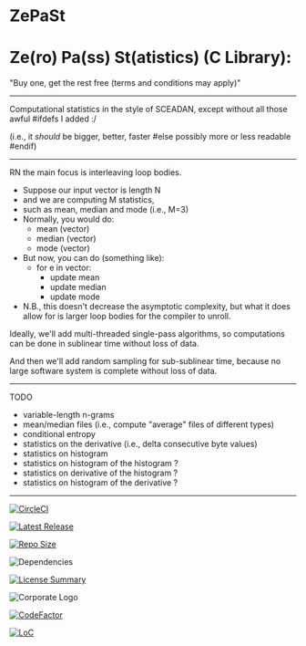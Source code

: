 # ZePaSt
Ze(ro) Pa(ss) St(atistics) (C Library):
==========
"Buy one, get the rest free (terms and conditions may apply)"

----------
Computational statistics in the style of SCEADAN,
except without all those awful #ifdefs I added :/

(i.e., it *should* be bigger, better, faster #else
possibly more or less readable #endif)

----------
RN the main focus is interleaving loop bodies.
- Suppose our input vector is length N
- and we are computing M statistics,
- such as mean, median and mode (i.e., M=3)
- Normally, you would do:
  - mean   (vector)
  - median (vector)
  - mode   (vector)
- But now, you can do (something like):
  - for e in vector:
    - update mean
    - update median
    - update mode
- N.B., this doesn't decrease the asymptotic complexity,
but what it does allow for is larger loop bodies for the compiler to unroll.

Ideally, we'll add multi-threaded single-pass algorithms,
so computations can be done in sublinear time without loss of data.

And then we'll add random sampling for sub-sublinear time,
because no large software system is complete without loss of data.

----------
TODO
- variable-length n-grams
- mean/median files (i.e., compute "average" files of different types)
- conditional entropy
- statistics on the derivative (i.e., delta consecutive byte values)
- statistics on histogram
- statistics on histogram of the histogram ?
- statistics on derivative of the histogram ?
- statistics on histogram of the derivative ?

----------
[![CircleCI](https://img.shields.io/circleci/build/github/InnovAnon-Inc/ZePaSt?color=%23FF1100&logo=InnovAnon%2C%20Inc.&logoColor=%23FF1133&style=plastic)](https://circleci.com/gh/InnovAnon-Inc/ZePaSt)

[![Latest Release](https://img.shields.io/github/commits-since/InnovAnon-Inc/ZePaSt/latest?color=%23FF1100&include_prereleases&logo=InnovAnon%2C%20Inc.&logoColor=%23FF1133&style=plastic)](https://github.com/InnovAnon-Inc/ZePaSt/releases/latest)

[![Repo Size](https://img.shields.io/github/repo-size/InnovAnon-Inc/ZePaSt?color=%23FF1100&logo=InnovAnon%2C%20Inc.&logoColor=%23FF1133&style=plastic)](https://github.com/InnovAnon-Inc/ZePaSt)

![Dependencies](https://img.shields.io/librariesio/github/InnovAnon-Inc/ZePaSt?color=%23FF1100&style=plastic)

[![License Summary](https://img.shields.io/github/license/InnovAnon-Inc/ZePaSt?color=%23FF1100&label=Free%20Code%20for%20a%20Free%20World%21&logo=InnovAnon%2C%20Inc.&logoColor=%23FF1133&style=plastic)](https://tldrlegal.com/license/unlicense#summary)

![Corporate Logo](https://i.imgur.com/UD8y4Is.gif)

[![CodeFactor](https://www.codefactor.io/repository/github/InnovAnon-Inc/ZePaSt/badge)](https://www.codefactor.io/repository/github/InnovAnon-Inc/ZePaSt)

[![LoC](https://tokei.rs/b1/github/InnovAnon-Inc/ZePaSt?category=code)](https://github.com/InnovAnon-Inc/ZePaSt)

